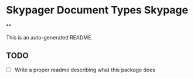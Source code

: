 # Skypager Document Types Skypage

** 

This is an auto-generated README.

## TODO
 - [ ] Write a proper readme describing what this package does